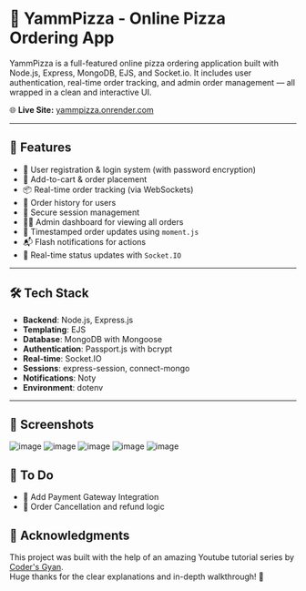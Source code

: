 # 🍕 YammPizza - Online Pizza Ordering App

YammPizza is a full-featured online pizza ordering application built with Node.js, Express, MongoDB, EJS, and Socket.io. It includes user authentication, real-time order tracking, and admin order management — all wrapped in a clean and interactive UI.

🌐 **Live Site:** [yammpizza.onrender.com](https://yammpizza.onrender.com)  

---

## 🚀 Features

- 👤 User registration & login system (with password encryption)
- 🛒 Add-to-cart & order placement
- 📦 Real-time order tracking (via WebSockets)
- 🧾 Order history for users
- 🔐 Secure session management
- 🧑‍💼 Admin dashboard for viewing all orders
- 📅 Timestamped order updates using `moment.js`
- 📬 Flash notifications for actions
- 📡 Real-time status updates with `Socket.IO`

---

## 🛠️ Tech Stack

- **Backend**: Node.js, Express.js
- **Templating**: EJS
- **Database**: MongoDB with Mongoose
- **Authentication**: Passport.js with bcrypt
- **Real-time**: Socket.IO
- **Sessions**: express-session, connect-mongo
- **Notifications**: Noty
- **Environment**: dotenv

---

## 📸 Screenshots
![image](https://github.com/user-attachments/assets/8828fd8d-34e9-4a4f-8ecf-36bad043c079)
![image](https://github.com/user-attachments/assets/4e5a4392-8f3a-4b5c-886a-a7a2c2aa6e68)
![image](https://github.com/user-attachments/assets/b75eb249-dd81-4c9b-9ee1-953ea535aee2)
![image](https://github.com/user-attachments/assets/3749f5ba-d8a6-4898-9879-4cbf15f7f462)
![image](https://github.com/user-attachments/assets/4754ba5c-e3c8-4484-a163-257e375eb578)


## 📌 To Do

- 📃 Add Payment Gateway Integration
- 📃 Order Cancellation and refund logic

## 🙏 Acknowledgments

This project was built with the help of an amazing Youtube tutorial series by [Coder's Gyan](https://www.youtube.com/watch?v=RqiU5nzj_nU&list=PLXQpH_kZIxTVRmXQN9J0Az76te5mAreLV).  
Huge thanks for the clear explanations and in-depth walkthrough! 🙌


